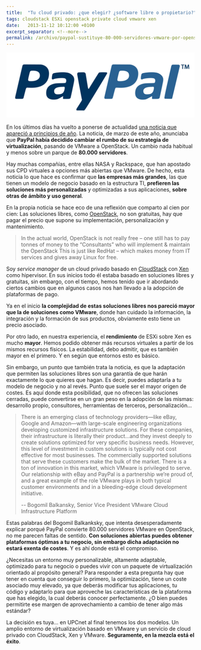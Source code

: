 ```yaml
---
title:  "Tu cloud privado: ¿que elegir? ¿software libre o propietario?"
tags: cloudstack ESXi openstack private cloud vmware xen
date:   2013-11-12 10:12:00 +0100
excerpt_separator: <!--more-->
permalink: /archivo/paypal-sustituye-80-000-servidores-vmware-por-openstack
---
```


![Paypal logo](/assets/img/paypal_logo.jpg) 

En los últimos días ha vuelto a ponerse de actualidad [una noticia que apareció a principios de año](https://www.forbes.com/sites/reuvencohen/2013/03/26/paypal-to-drop-vmware-from-80000-servers-and-replace-it-with-openstack/). La noticia, de marzo de este año, anunciaba que **PayPal había decidido cambiar el rumbo de su estrategia de virtualización**, pasando de VMware a OpenStack. Un cambio nada habitual y menos sobre un parque de **80.000 servidores**.

Hay muchas compañías, entre ellas NASA y Rackspace, que han apostado sus CPD virtuales a opciones más abiertas que VMware. De hecho, esta noticia lo que hace es confirmar que **las empresas más grandes**, las que tienen un modelo de negocio basado en la estructura TI, **prefieren las soluciones más personalizadas** y optimizadas a sus aplicaciones, **sobre otras de ámbito y uso general**.

En la propia noticia se hace eco de una reflexión que comparto al cien por cien: Las soluciones libres, como [OpenStack](https://www.openstack.org/), no son gratuitas, hay que pagar el precio que supone su implementación, personalización y mantenimiento.

> In the actual world, OpenStack is not really free – one still has to pay tonnes of money to the “Consultants” who will implement & maintain the OpenStack   This is just like RedHat – which makes money from IT services and gives away Linux for free.

Soy *service manager* de un cloud privado basado en [CloudStack](https://cloudstack.apache.org/) con [Xen](https://www.citrix.com/products/xenserver/overview.html) como hipervisor. En sus inicios todo él estaba basado en soluciones libres y gratuitas, sin embargo, con el tiempo, hemos tenido que ir abordando ciertos cambios que en algunos casos nos han llevado a la adopción de plataformas de pago.

Ya en el inicio **la complejidad de estas soluciones libres nos pareció mayor que la de soluciones como VMware**, donde han cuidado la información, la integración y la formación de sus productos, obviamente esto tiene un precio asociado.

Por otro lado, en nuestra experiencia, el **rendimiento** de ESXi sobre Xen es mucho **mayor**. Hemos podido obtener más recursos virtuales a partir de los mismos recursos físicos. La estabilidad, debo admitir, que es también mayor en el primero. Y en según que entornos esto es básico.

Sin embargo, un punto que también trata la noticia, es que la adaptación que permiten las soluciones libres son una garantía de que harán exactamente lo que quieres que hagan. Es decir, puedes adaptarla a tu modelo de negocio y no al revés. Punto que suele ser el mayor origen de costes. Es aquí donde esta posibilidad, que no ofrecen las soluciones cerradas, puede convertirse en un gran peso en la adopción de las mismas: desarrollo propio, consultores, herramientas de terceros, personalización…

> There is an emerging class of technology providers—like eBay, Google and Amazon—with large-scale engineering organizations developing customized infrastructure solutions. For these companies, their infrastructure is literally their product…and they invest deeply to create solutions optimized for very specific business needs. However, this level of investment in custom solutions is typically not cost effective for most businesses. The commercially supported solutions that serve these customers make the bulk of the market. There is a ton of innovation in this market, which VMware is privileged to serve. Our relationship with eBay and PayPal is a partnership we’re proud of, and a great example of the role VMware plays in both typical customer environments and in a bleeding-edge cloud development initiative.
>
> -- Bogomil Balkansky, Senior Vice President VMware Cloud Infrastructure Platform

Estas palabras del Bogomil Balkanksky, que intenta desesperadamente explicar porqué PayPal convierte 80.000 servidores VMware en OpenStack, no me parecen faltas de sentido. **Con soluciones abiertas puedes obtener plataformas óptimas a tu negocio, sin embargo dicha adaptación no estará exenta de costes**. Y es ahí donde está el compromiso.

¿Necesitas un entorno muy personalizable, altamente adaptable, optimizado para tu negocio o puedes vivir con un paquete de virtualización orientado al propósito general? Para responder a esta pregunta hay que tener en cuenta que conseguir lo primero, la optimización, tiene un coste asociado muy elevado, ya que deberás modificar tus aplicaciones, tu código y adaptarlo para que aproveche las características de la plataforma que has elegido, la cual deberás conocer perfectamente. ¿O bien puedes permitirte ese margen de aprovechamiento a cambio de tener algo más estándar?

La decisión es tuya… en UPCnet al final tenemos los dos modelos. Un amplio entorno de virtualización basado en VMware y un servicio de cloud privado con CloudStack, Xen y VMware. **Seguramente, en la mezcla está el éxito**.